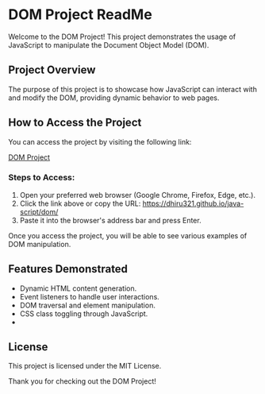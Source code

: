 # DOM Project ReadMe

Welcome to the DOM Project! This project demonstrates the usage of JavaScript to manipulate the Document Object Model (DOM).

## Project Overview
The purpose of this project is to showcase how JavaScript can interact with and modify the DOM, providing dynamic behavior to web pages.

## How to Access the Project
You can access the project by visiting the following link:

[DOM Project](https://dhiru321.github.io/java-script/dom/)

### Steps to Access:
1. Open your preferred web browser (Google Chrome, Firefox, Edge, etc.).
2. Click the link above or copy the URL: https://dhiru321.github.io/java-script/dom/
3. Paste it into the browser's address bar and press Enter.

Once you access the project, you will be able to see various examples of DOM manipulation.

## Features Demonstrated
- Dynamic HTML content generation.
- Event listeners to handle user interactions.
- DOM traversal and element manipulation.
- CSS class toggling through JavaScript.
- 
## License
This project is licensed under the MIT License.

Thank you for checking out the DOM Project!
